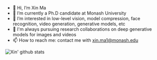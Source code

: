 - 👋 Hi, I’m Xin Ma
- 🌱 I’m currently a Ph.D candidate at Monash University
- 👀 I’m interested in low-level vision, model compression, face recognition, video generation, generative models, etc
- 💞️ I'm always pursuing research collaborations on deep generative models for images and videos
- 📫 How to reach me: contact me with xin.ma1@monash.edu

![Xin' github stats](https://github-readme-stats.vercel.app/api?username=maxin-cn&show_icons=true&theme=transparent)

<!--
**maxin-cn/maxin-cn** is a ✨ _special_ ✨ repository because its `README.md` (this file) appears on your GitHub profile.

Here are some ideas to get you started:

- 🔭 I’m currently working on ...
- 🌱 I’m currently learning ...
- 👯 I’m looking to collaborate on ...
- 🤔 I’m looking for help with ...
- 💬 Ask me about ...
- 📫 How to reach me: ...
- 😄 Pronouns: ...
- ⚡ Fun fact: ...
-->
